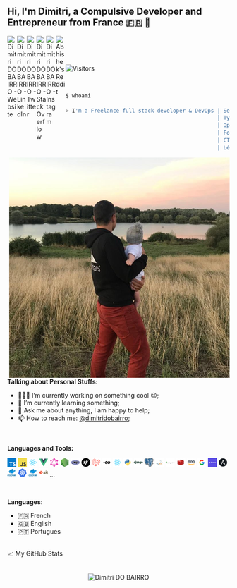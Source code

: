 ## Hi, I'm Dimitri, a Compulsive Developer and Entrepreneur from France 🇫🇷 🥖

<a href="https://www.dimsolution.com">
  <img align="left" alt="Dimitri DO BAIRRO - Website" width="22px" src="https://cdn.jsdelivr.net/npm/simple-icons@v3/icons/googlechrome.svg" />
</a>

<a href="https://www.linkedin.com/in/dobairro/">
  <img align="left" alt="Dimitri DO BAIRRO - LinkedIn" width="22px" src="https://cdn.jsdelivr.net/npm/simple-icons@v3/icons/linkedin.svg" />
</a>

<a href="https://twitter.com/dimitridobairro">
  <img align="left" alt="Dimitri DO BAIRRO - Twitter" width="22px" src="https://cdn.jsdelivr.net/npm/simple-icons@v3/icons/twitter.svg" />
</a>

<a href="https://stackoverflow.com/users/2564703/dimitri">
  <img align="left" alt="Dimitri DO BAIRRO - StackOverflow" width="22px" src="https://cdn.jsdelivr.net/npm/simple-icons@v3/icons/stackoverflow.svg" />
</a>

<a href="https://www.instagram.com/dimitridobairro/">
  <img align="left" alt="Dimitri DO BAIRRO - Instagram" width="22px" src="https://cdn.jsdelivr.net/npm/simple-icons@v3/icons/instagram.svg" />
</a>

<a href="https://www.tiktok.com/@dimitridobairro">
  <img align="left" alt="Abhishek's Reddit" width="22px" src="https://cdn.jsdelivr.net/npm/simple-icons@v3/icons/tiktok.svg" />
</a>

<br />
<br />
<br />

![Visitors](https://visitor-badge.glitch.me/badge?page_id=rimiti)

<br />

```bash
$ whoami

> I'm a Freelance full stack developer & DevOps | Serial entrepreneur 
                                                │ Typescript, Javascript and Golang enthusiast
                                                │ Open Source addict & Compulsive coder 
                                                | Founder of @DimSolution @Wefloc @ScalingInvestment
                                                | CTO @Tictactrip (associate)
                                                | Léo's dad 
```


  <img align="right" alt="GIF" src="https://github.com/rimiti/rimiti/blob/master/img.jpg?raw=true" width="500" />
  
<br />

**Talking about Personal Stuffs:**

- 👨🏽‍💻 I’m currently working on something cool :wink:;
- 🌱 I’m currently learning something; 
- 💬 Ask me about anything, I am happy to help;
- 📫 How to reach me: [@dimitridobairro](https://twitter.com/dimitridobairro);

<br />

**Languages and Tools:**  

<code><img height="20" src="https://raw.githubusercontent.com/github/explore/80688e429a7d4ef2fca1e82350fe8e3517d3494d/topics/typescript/typescript.png"></code>
<code><img height="20" src="https://raw.githubusercontent.com/github/explore/80688e429a7d4ef2fca1e82350fe8e3517d3494d/topics/javascript/javascript.png"></code>
<code><img height="20" src="https://raw.githubusercontent.com/github/explore/80688e429a7d4ef2fca1e82350fe8e3517d3494d/topics/react/react.png"></code>
<code><img height="20" src="https://raw.githubusercontent.com/github/explore/80688e429a7d4ef2fca1e82350fe8e3517d3494d/topics/vue/vue.png"></code>
<code><img height="20" src="https://raw.githubusercontent.com/github/explore/5c058a388828bb5fde0bcafd4bc867b5bb3f26f3/topics/graphql/graphql.png"></code>
<code><img height="20" src="https://raw.githubusercontent.com/github/explore/80688e429a7d4ef2fca1e82350fe8e3517d3494d/topics/nodejs/nodejs.png"></code>
<code><img height="20" src="https://raw.githubusercontent.com/github/explore/80688e429a7d4ef2fca1e82350fe8e3517d3494d/topics/php/php.png"></code>
<code><img height="20" src="https://raw.githubusercontent.com/github/explore/80688e429a7d4ef2fca1e82350fe8e3517d3494d/topics/symfony/symfony.png"></code>
<code><img height="20" src="https://raw.githubusercontent.com/github/explore/80688e429a7d4ef2fca1e82350fe8e3517d3494d/topics/laravel/laravel.png"></code>
<code><img height="20" src="https://raw.githubusercontent.com/github/explore/80688e429a7d4ef2fca1e82350fe8e3517d3494d/topics/go/go.png"></code>
<code><img height="20" src="https://raw.githubusercontent.com/github/explore/80688e429a7d4ef2fca1e82350fe8e3517d3494d/topics/react-native/react-native.png"></code>
<code><img height="20" src="https://raw.githubusercontent.com/github/explore/80688e429a7d4ef2fca1e82350fe8e3517d3494d/topics/python/python.png"></code>
<code><img height="20" src="https://raw.githubusercontent.com/github/explore/80688e429a7d4ef2fca1e82350fe8e3517d3494d/topics/django/django.png"></code>
<code><img height="20" src="https://raw.githubusercontent.com/github/explore/80688e429a7d4ef2fca1e82350fe8e3517d3494d/topics/postgresql/postgresql.png"></code>
<code><img height="20" src="https://raw.githubusercontent.com/github/explore/80688e429a7d4ef2fca1e82350fe8e3517d3494d/topics/mysql/mysql.png"></code>
<code><img height="20" src="https://raw.githubusercontent.com/github/explore/80688e429a7d4ef2fca1e82350fe8e3517d3494d/topics/mongodb/mongodb.png"></code>
<code><img height="20" src="https://raw.githubusercontent.com/github/explore/80688e429a7d4ef2fca1e82350fe8e3517d3494d/topics/redis/redis.png"></code>
<code><img height="20" src="https://raw.githubusercontent.com/github/explore/80688e429a7d4ef2fca1e82350fe8e3517d3494d/topics/aws/aws.png"></code>
<code><img height="20" src="https://raw.githubusercontent.com/github/explore/80688e429a7d4ef2fca1e82350fe8e3517d3494d/topics/google/google.png"></code>
<code><img height="20" src="https://raw.githubusercontent.com/github/explore/80688e429a7d4ef2fca1e82350fe8e3517d3494d/topics/terraform/terraform.png"></code>
<code><img height="20" src="https://raw.githubusercontent.com/github/explore/80688e429a7d4ef2fca1e82350fe8e3517d3494d/topics/ansible/ansible.png"></code>
<code><img height="20" src="https://raw.githubusercontent.com/github/explore/80688e429a7d4ef2fca1e82350fe8e3517d3494d/topics/docker/docker.png"></code>
<code><img height="20" src="https://raw.githubusercontent.com/github/explore/80688e429a7d4ef2fca1e82350fe8e3517d3494d/topics/kubernetes/kubernetes.png"></code>
<code><img height="20" src="https://raw.githubusercontent.com/github/explore/80688e429a7d4ef2fca1e82350fe8e3517d3494d/topics/docker/docker.png"></code>
<code><img height="20" src="https://raw.githubusercontent.com/github/explore/80688e429a7d4ef2fca1e82350fe8e3517d3494d/topics/git/git.png"></code>
...

<br />

**Languages:**

- 🇫🇷 French
- 🇬🇧 English
- 🇵🇹 Portugues

<br />

<summary>📈 My GitHub Stats</summary>

<br />

<p align="center"> <img src="https://github-readme-stats.vercel.app/api?username=rimiti&show_icons=true&theme=vue&count_private=true" alt="Dimitri DO BAIRRO" />
